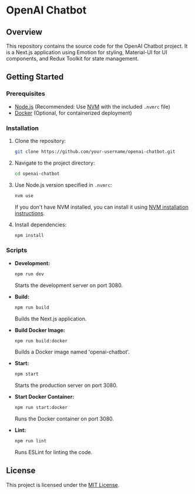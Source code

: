 # OpenAI Chatbot

## Overview

This repository contains the source code for the OpenAI Chatbot project. It is a Next.js application using Emotion for styling, Material-UI for UI components, and Redux Toolkit for state management.

## Getting Started

### Prerequisites

- [Node.js](https://nodejs.org/) (Recommended: Use [NVM](https://github.com/nvm-sh/nvm) with the included `.nvmrc` file)
- [Docker](https://www.docker.com/) (Optional, for containerized deployment)

### Installation

1. Clone the repository:

   ```bash
   git clone https://github.com/your-username/openai-chatbot.git
   ```

2. Navigate to the project directory:

   ```bash
   cd openai-chatbot
   ```

3. Use Node.js version specified in `.nvmrc`:

   ```bash
   nvm use
   ```

   If you don't have NVM installed, you can install it using [NVM installation instructions](https://github.com/nvm-sh/nvm#installing-and-updating).

4. Install dependencies:

   ```bash
   npm install
   ```

### Scripts

- **Development:**

  ```bash
  npm run dev
  ```

  Starts the development server on port 3080.

- **Build:**

  ```bash
  npm run build
  ```

  Builds the Next.js application.

- **Build Docker Image:**

  ```bash
  npm run build:docker
  ```

  Builds a Docker image named 'openai-chatbot'.

- **Start:**

  ```bash
  npm start
  ```

  Starts the production server on port 3080.

- **Start Docker Container:**

  ```bash
  npm run start:docker
  ```

  Runs the Docker container on port 3080.

- **Lint:**

  ```bash
  npm run lint
  ```

  Runs ESLint for linting the code.

## License

This project is licensed under the [MIT License](LICENSE).

